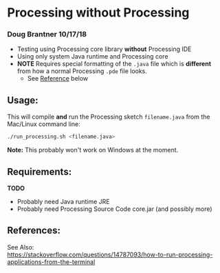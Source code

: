 # Processing without Processing
### Doug Brantner 10/17/18
- Testing using Processing core library **without** Processing IDE
- Using only system Java runtime and Processing core 
- **NOTE** Requires special formatting of the ```.java``` file which is **different** from how a normal Processing ```.pde``` file looks.
  - See [Reference][1] below

## Usage:
This will compile **and** run the Processing sketch ```filename.java``` from the Mac/Linux command line:
```bash
./run_processing.sh <filename.java>
```
**Note:** This probably won't work on Windows at the moment. 

## Requirements:
**TODO**
- Probably need Java runtime JRE
- Probably need Processing Source Code core.jar (and possibly more)


## References:
[1]: https://stackoverflow.com/questions/38104841/processing-in-java-without-ide

See Also:  
<https://stackoverflow.com/questions/14787093/how-to-run-processing-applications-from-the-terminal>
